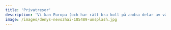 ```yaml
---
title: 'Privatresor'
description: 'Vi kan Europa (och har rätt bra koll på andra delar av världen också), vi hjälper dig så att du själv slipper jaga bästa flyg, hotell och matställen.'
image: /images/denys-nevozhai-185489-unsplash.jpg
---
```

